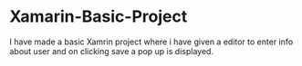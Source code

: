 # Xamarin-Basic-Project

I have made a basic Xamrin project where i have given a editor to enter info about user and on clicking save a pop up is displayed.
